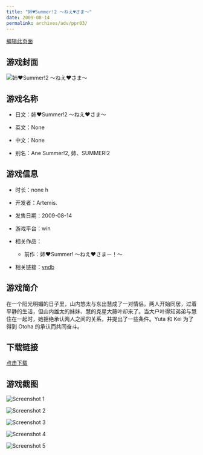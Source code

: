 ```yaml
---
title: "姉♥Summer!2 ～ねえ♥さま～"
date: 2009-08-14
permalink: archives/adv/ppr03/
---
```

[编辑此页面](https://github.com/ACG-3/ADV3-source/blob/main/source/_posts/%E5%A7%89%E2%99%A5Summer%212%20%EF%BD%9E%E3%81%AD%E3%81%88%E2%99%A5%E3%81%95%E3%81%BE%EF%BD%9E.md)

## 游戏封面

![姉♥Summer!2 ～ねえ♥さま～](https://pan.timero.xyz/d/onedrive/img_lib_001/%E5%A7%89%E2%99%A5Summer!2%20%EF%BD%9E%E3%81%AD%E3%81%88%E2%99%A5%E3%81%95%E3%81%BE%EF%BD%9E_cover.avif)


## 游戏名称

- 日文：姉♥Summer!2 ～ねえ♥さま～
- 英文：None
- 中文：None

- 别名：Ane Summer!2, 姉、SUMMER!2


## 游戏信息

- 时长：none h
- 开发者：Artemis.
- 发售日期：2009-08-14
- 游戏平台：win
- 相关作品：
   - 前作：姉♥Summer! ～ねえ♥さまー！～

- 相关链接：[vndb](https://vndb.org/v3107)


## 游戏简介

在一个阳光明媚的日子里，山内悠太与东出慧成了一对情侣。两人开始同居，过着平静的生活，但山内雄太的妹妹、慧的克星大藤叶却来了。当大户叶得知弟弟与慧住在一起时，她拒绝承认两人之间的关系，并提出了一些条件。Yuta 和 Kei 为了得到 Otoha 的承认而共同奋斗。




## 下载链接

[点击下载](https://pan.timero.xyz/onedrive/adv_lib_001/%E5%A7%89%E2%99%A5Summer%212%20%EF%BD%9E%E3%81%AD%E3%81%88%E2%99%A5%E3%81%95%E3%81%BE%EF%BD%9E)


## 游戏截图


![Screenshot 1](https://pan.timero.xyz/d/onedrive/img_lib_001/%E5%A7%89%E2%99%A5Summer!2%20%EF%BD%9E%E3%81%AD%E3%81%88%E2%99%A5%E3%81%95%E3%81%BE%EF%BD%9E_Screenshot_1.avif)

![Screenshot 2](https://pan.timero.xyz/d/onedrive/img_lib_001/%E5%A7%89%E2%99%A5Summer!2%20%EF%BD%9E%E3%81%AD%E3%81%88%E2%99%A5%E3%81%95%E3%81%BE%EF%BD%9E_Screenshot_2.avif)

![Screenshot 3](https://pan.timero.xyz/d/onedrive/img_lib_001/%E5%A7%89%E2%99%A5Summer!2%20%EF%BD%9E%E3%81%AD%E3%81%88%E2%99%A5%E3%81%95%E3%81%BE%EF%BD%9E_Screenshot_3.avif)

![Screenshot 4](https://pan.timero.xyz/d/onedrive/img_lib_001/%E5%A7%89%E2%99%A5Summer!2%20%EF%BD%9E%E3%81%AD%E3%81%88%E2%99%A5%E3%81%95%E3%81%BE%EF%BD%9E_Screenshot_4.avif)

![Screenshot 5](https://pan.timero.xyz/d/onedrive/img_lib_001/%E5%A7%89%E2%99%A5Summer!2%20%EF%BD%9E%E3%81%AD%E3%81%88%E2%99%A5%E3%81%95%E3%81%BE%EF%BD%9E_Screenshot_5.avif)

